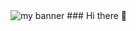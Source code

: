 <img src="https://user-images.githubusercontent.com/60010299/153899870-304a5f8c-0709-4914-948b-17da660bf0b6.png" alt="my banner">
### Hi there 👋

<!--
**MAbdelgwad/MAbdelgwad** is a ✨ _special_ ✨ repository because its `README.md` (this file) appears on your GitHub profile.

Here are some ideas to get you started:

- 🔭 I’m currently working on ...
- 🌱 I’m currently learning ...
- 👯 I’m looking to collaborate on ...
- 🤔 I’m looking for help with ...
- 💬 Ask me about ...
- 📫 How to reach me: ...
- 😄 Pronouns: ...
- ⚡ Fun fact: ...
-->
